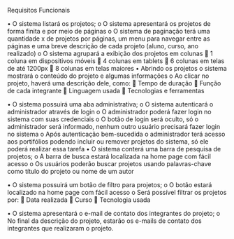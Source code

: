 Requisitos Funcionais

•	O sistema listará os projetos;
  o	O sistema apresentará os projetos de forma finita e por meio de páginas
  o	O sistema de paginação terá uma quantidade x de projetos por páginas, um menu para navegar entre as páginas e uma breve descrição de cada projeto (aluno, curso, ano realizado)
  o	O sistema agrupará  a exibição dos projetos em colunas
    	1 coluna em dispositivos móveis
    	4 colunas em tablets
    	6 colunas em telas de até 1200px
    	8 colunas em telas maiores
•	Abrindo os projetos o sistema mostrará o conteúdo do projeto e algumas informações
  o	Ao clicar no projeto, haverá uma descrição dele, como:
    	Tempo de duração
    	Função de cada integrante
    	Linguagem usada
    	Tecnologias e ferramentas

•	O sistema possuirá uma aba administrativa;
  o	O sistema autenticará o administrador através de login 
  o	O administrador poderá fazer login no sistema com suas credenciais
  o	O botão de login será oculto, só o administrador será informado, nenhum outro usuário precisará fazer login no sistema
  o	Após autenticação bem-sucedida o administrador terá acesso aos portifólios podendo incluir ou remover projetos do sistema, só ele poderá realizar essa tarefa
•	O sistema conterá uma barra de pesquisa de projetos;
  o	A barra de busca estará localizada na home page com fácil acesso
  o	Os usuários poderão buscar projetos usando palavras-chave como título do projeto ou nome de um autor


•	O sistema possuirá um botão de filtro para projetos;
  o	O botão estará localizado na home page com fácil acesso
  o	Será possível filtrar os projetos por:
    	Data realizada
    	Curso
    	Tecnologia usada

•	O sistema apresentará o e-mail de contato dos integrantes do projeto;
  o	No final da descrição do projeto, estarão os e-mails de contato dos integrantes que realizaram o projeto.
